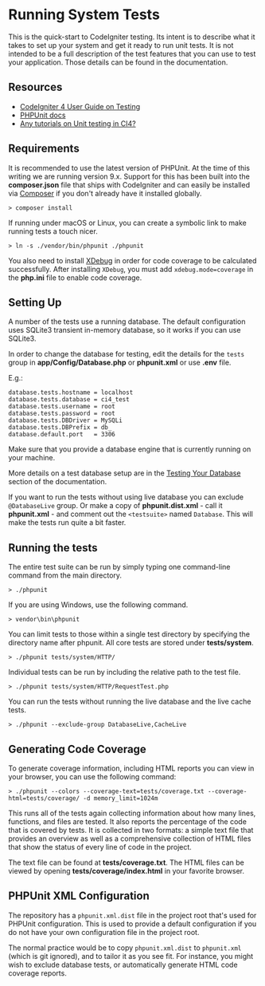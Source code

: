 # Running System Tests

This is the quick-start to CodeIgniter testing. Its intent is to describe what
it takes to set up your system and get it ready to run unit tests.
It is not intended to be a full description of the test features that you can
use to test your application. Those details can be found in the documentation.

## Resources

* [CodeIgniter 4 User Guide on Testing](https://codeigniter4.github.io/userguide/testing/index.html)
* [PHPUnit docs](https://phpunit.de/documentation.html)
* [Any tutorials on Unit testing in CI4?](https://forum.codeigniter.com/showthread.php?tid=81830)

## Requirements

It is recommended to use the latest version of PHPUnit. At the time of this
writing we are running version 9.x. Support for this has been built into the
**composer.json** file that ships with CodeIgniter and can easily be installed
via [Composer](https://getcomposer.org/) if you don't already have it installed globally.

```console
> composer install
```

If running under macOS or Linux, you can create a symbolic link to make running tests a touch nicer.

```console
> ln -s ./vendor/bin/phpunit ./phpunit
```

You also need to install [XDebug](https://xdebug.org/docs/install) in order
for code coverage to be calculated successfully. After installing `XDebug`, you must add `xdebug.mode=coverage` in
the **php.ini** file to enable code coverage.

## Setting Up

A number of the tests use a running database.
The default configuration uses SQLite3 transient in-memory database, so it works if you can use SQLite3.

In order to change the database for testing, edit the details for the `tests` group in
**app/Config/Database.php** or **phpunit.xml** or use **.env** file.

E.g.:

```
database.tests.hostname = localhost
database.tests.database = ci4_test
database.tests.username = root
database.tests.password = root
database.tests.DBDriver = MySQLi
database.tests.DBPrefix = db_
database.default.port   = 3306
```

Make sure that you provide a database engine that is currently running on your machine.

More details on a test database setup are in the
[Testing Your Database](https://codeigniter4.github.io/CodeIgniter4/testing/database.html) section of the documentation.

If you want to run the tests without using live database you can
exclude `@DatabaseLive` group. Or make a copy of **phpunit.dist.xml** -
call it **phpunit.xml** - and comment out the `<testsuite>` named `Database`. This will make
the tests run quite a bit faster.

## Running the tests

The entire test suite can be run by simply typing one command-line command from the main directory.

```console
> ./phpunit
```

If you are using Windows, use the following command.

```console
> vendor\bin\phpunit
```

You can limit tests to those within a single test directory by specifying the
directory name after phpunit. All core tests are stored under **tests/system**.

```console
> ./phpunit tests/system/HTTP/
```

Individual tests can be run by including the relative path to the test file.

```console
> ./phpunit tests/system/HTTP/RequestTest.php
```

You can run the tests without running the live database and the live cache tests.

```console
> ./phpunit --exclude-group DatabaseLive,CacheLive
```

## Generating Code Coverage

To generate coverage information, including HTML reports you can view in your browser,
you can use the following command:

```console
> ./phpunit --colors --coverage-text=tests/coverage.txt --coverage-html=tests/coverage/ -d memory_limit=1024m
```

This runs all of the tests again collecting information about how many lines,
functions, and files are tested. It also reports the percentage of the code that is covered by tests.
It is collected in two formats: a simple text file that provides an overview as well
as a comprehensive collection of HTML files that show the status of every line of code in the project.

The text file can be found at **tests/coverage.txt**.
The HTML files can be viewed by opening **tests/coverage/index.html** in your favorite browser.

## PHPUnit XML Configuration

The repository has a ``phpunit.xml.dist`` file in the project root that's used for
PHPUnit configuration. This is used to provide a default configuration if you
do not have your own configuration file in the project root.

The normal practice would be to copy ``phpunit.xml.dist`` to ``phpunit.xml``
(which is git ignored), and to tailor it as you see fit.
For instance, you might wish to exclude database tests, or automatically generate
HTML code coverage reports.
